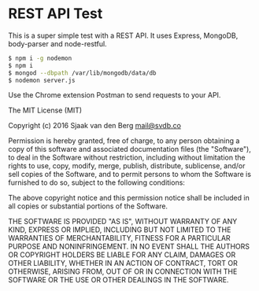 # REST API Test

This is a super simple test with a REST API. It uses Express, MongoDB, body-parser and node-restful.

```sh
$ npm i -g nodemon
$ npm i
$ mongod --dbpath /var/lib/mongodb/data/db
$ nodemon server.js
```

Use the Chrome extension Postman to send requests to your API.

The MIT License (MIT)

Copyright (c) 2016 Sjaak van den Berg <mail@svdb.co>

Permission is hereby granted, free of charge, to any person obtaining a
copy of this software and associated documentation files (the "Software"),
to deal in the Software without restriction, including without limitation
the rights to use, copy, modify, merge, publish, distribute, sublicense,
and/or sell copies of the Software, and to permit persons to whom the
Software is furnished to do so, subject to the following conditions:

The above copyright notice and this permission notice shall be included in
all copies or substantial portions of the Software.

THE SOFTWARE IS PROVIDED "AS IS", WITHOUT WARRANTY OF ANY KIND, EXPRESS OR
IMPLIED, INCLUDING BUT NOT LIMITED TO THE WARRANTIES OF MERCHANTABILITY,
FITNESS FOR A PARTICULAR PURPOSE AND NONINFRINGEMENT. IN NO EVENT SHALL
THE AUTHORS OR COPYRIGHT HOLDERS BE LIABLE FOR ANY CLAIM, DAMAGES OR OTHER
LIABILITY, WHETHER IN AN ACTION OF CONTRACT, TORT OR OTHERWISE, ARISING
FROM, OUT OF OR IN CONNECTION WITH THE SOFTWARE OR THE USE OR OTHER
DEALINGS IN THE SOFTWARE.
